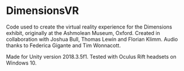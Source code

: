 # DimensionsVR
Code used to create the virtual reality experience for the Dimensions exhibit, originally at the Ashmolean Museum, Oxford. Created in collaboration with Joshua Bull, Thomas Lewin and Florian Klimm. Audio thanks to Federica Gigante and Tim Wonnacott.

Made for Unity version 2018.3.5f1.
Tested with Oculus Rift headsets on Windows 10.
